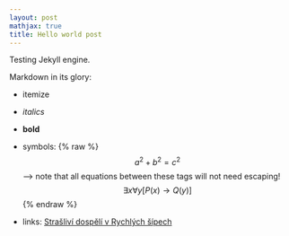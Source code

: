 ```yaml
---
layout: post
mathjax: true
title: Hello world post
---
```


Testing Jekyll engine.

Markdown in its glory:

- itemize
- *italics*
- **bold**
- symbols: 
{% raw %}
  $$a^2 + b^2 = c^2$$ --> note that all equations between these tags will not need escaping! 
  $$\exists x\forall y[P(x) \rightarrow Q(y)]$$
{% endraw %}

- links: [Strašliví dospělí v Rychlých šípech](https://www.sarden.cz/2013-02-15-0005/literatura-straslivi-dospeli-v-rychlych-sipech)
